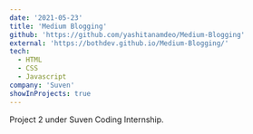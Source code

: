 ```yaml
---
date: '2021-05-23'
title: 'Medium Blogging'
github: 'https://github.com/yashitanamdeo/Medium-Blogging'
external: 'https://bothdev.github.io/Medium-Blogging/'
tech:
  - HTML
  - CSS
  - Javascript
company: 'Suven'
showInProjects: true
---
```


Project 2 under Suven Coding Internship.
